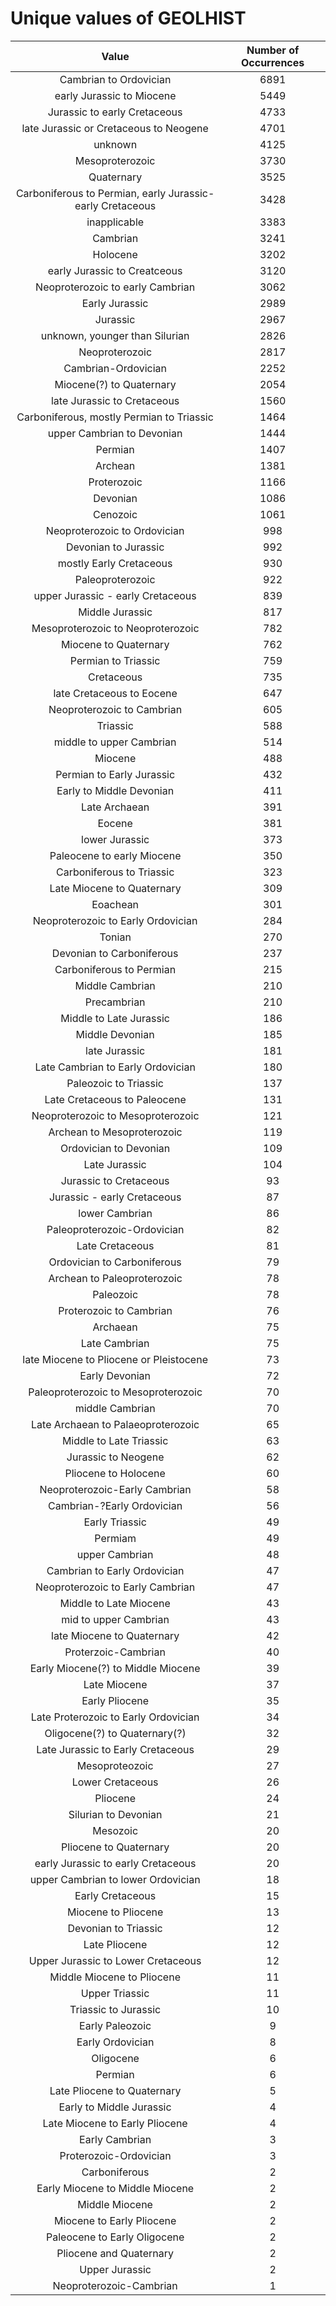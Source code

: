 
Unique values of GEOLHIST
=========================

|Value|Number of Occurrences|
| :---: | :---: |
|Cambrian to Ordovician|6891|
|early Jurassic to Miocene|5449|
|Jurassic to early Cretaceous|4733|
|late Jurassic or Cretaceous to Neogene|4701|
|unknown|4125|
|Mesoproterozoic|3730|
|Quaternary|3525|
|Carboniferous to Permian, early Jurassic-early Cretaceous|3428|
|inapplicable|3383|
|Cambrian|3241|
|Holocene|3202|
|early Jurassic to Creatceous|3120|
|Neoproterozoic to early Cambrian|3062|
|Early Jurassic|2989|
|Jurassic|2967|
|unknown, younger than Silurian|2826|
|Neoproterozoic|2817|
|Cambrian-Ordovician|2252|
|Miocene(?) to Quaternary|2054|
|late Jurassic to Cretaceous|1560|
|Carboniferous, mostly Permian to Triassic|1464|
|upper Cambrian to Devonian|1444|
|Permian|1407|
|Archean|1381|
|Proterozoic|1166|
|Devonian|1086|
|Cenozoic|1061|
|Neoproterozoic to Ordovician|998|
|Devonian to Jurassic|992|
|mostly Early Cretaceous|930|
|Paleoproterozoic|922|
|upper Jurassic - early Cretaceous|839|
|Middle Jurassic|817|
|Mesoproterozoic to Neoproterozoic|782|
|Miocene to Quaternary|762|
|Permian to Triassic|759|
|Cretaceous|735|
|late Cretaceous to Eocene|647|
|Neoproterozoic to Cambrian|605|
|Triassic|588|
|middle to upper Cambrian|514|
|Miocene|488|
|Permian to Early Jurassic|432|
|Early to Middle Devonian|411|
|Late Archaean|391|
|Eocene|381|
|lower Jurassic|373|
|Paleocene to early Miocene|350|
|Carboniferous to Triassic|323|
|Late Miocene to Quaternary|309|
|Eoachean|301|
|Neoproterozoic to Early Ordovician|284|
|Tonian|270|
|Devonian to Carboniferous|237|
|Carboniferous to Permian|215|
|Middle Cambrian|210|
|Precambrian|210|
|Middle to Late Jurassic|186|
|Middle Devonian|185|
|late Jurassic|181|
|Late Cambrian to Early Ordovician|180|
|Paleozoic to Triassic|137|
|Late Cretaceous to Paleocene|131|
|Neoproterozoic to Mesoproterozoic|121|
|Archean to Mesoproterozoic|119|
|Ordovician to Devonian|109|
|Late Jurassic|104|
|Jurassic to Cretaceous|93|
|Jurassic - early Cretaceous|87|
|lower Cambrian|86|
|Paleoproterozoic-Ordovician|82|
|Late Cretaceous|81|
|Ordovician to Carboniferous|79|
|Archean to Paleoproterozoic|78|
|Paleozoic|78|
|Proterozoic to Cambrian|76|
|Archaean|75|
|Late Cambrian|75|
|late Miocene to Pliocene or Pleistocene|73|
|Early Devonian|72|
|Paleoproterozoic to Mesoproterozoic|70|
|middle Cambrian|70|
|Late Archaean to Palaeoproterozoic |65|
|Middle to Late Triassic|63|
|Jurassic to Neogene|62|
|Pliocene to Holocene|60|
|Neoproterozoic-Early Cambrian|58|
|Cambrian-?Early Ordovician|56|
|Early Triassic|49|
|Permiam|49|
|upper Cambrian|48|
|Cambrian to Early Ordovician|47|
|Neoproterozoic to Early Cambrian|47|
|Middle to Late Miocene|43|
|mid to upper Cambrian|43|
|late Miocene to Quaternary|42|
|Proterzoic-Cambrian|40|
|Early Miocene(?) to Middle Miocene|39|
|Late Miocene|37|
|Early Pliocene|35|
|Late Proterozoic to Early Ordovician|34|
|Oligocene(?) to Quaternary(?)|32|
|Late Jurassic to Early Cretaceous|29|
|Mesoproteozoic|27|
|Lower Cretaceous|26|
|Pliocene|24|
|Silurian to Devonian|21|
|Mesozoic|20|
|Pliocene to Quaternary|20|
|early Jurassic to early Cretaceous|20|
|upper Cambrian to lower Ordovician|18|
|Early Cretaceous|15|
|Miocene to Pliocene|13|
|Devonian to Triassic|12|
|Late Pliocene|12|
|Upper Jurassic to Lower Cretaceous|12|
|Middle Miocene to Pliocene|11|
|Upper Triassic|11|
|Triassic to Jurassic|10|
|Early Paleozoic|9|
|Early Ordovician|8|
|Oligocene|6|
|Permian |6|
|Late Pliocene to Quaternary|5|
|Early to Middle Jurassic|4|
|Late Miocene to Early Pliocene|4|
|Early Cambrian|3|
|Proterozoic-Ordovician|3|
|Carboniferous|2|
|Early Miocene to Middle Miocene|2|
|Middle Miocene|2|
|Miocene to Early Pliocene|2|
|Paleocene to Early Oligocene|2|
|Pliocene and Quaternary|2|
|Upper Jurassic|2|
|Neoproterozoic-Cambrian|1|
